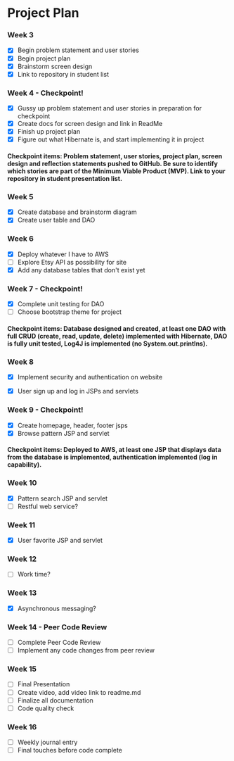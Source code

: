 # Project Plan

### Week 3
- [X] Begin problem statement and user stories 
- [X] Begin project plan 
- [X] Brainstorm screen design 
- [X] Link to repository in student list 

### Week 4 - Checkpoint! 
- [X] Gussy up problem statement and user stories in preparation for checkpoint 
- [X] Create docs for screen design and link in ReadMe 
- [X] Finish up project plan 
- [X] Figure out what Hibernate is, and start implementing it in project 

#### Checkpoint items: Problem statement, user stories, project plan, screen design and reflection statements pushed to GitHub. Be sure to identify which stories are part of the Minimum Viable Product (MVP). Link to your repository in student presentation list. 

### Week 5
- [X] Create database and brainstorm diagram 
- [X] Create user table and DAO

### Week 6
- [X] Deploy whatever I have to AWS 
- [ ] Explore Etsy API as possibility for site
- [X] Add any database tables that don't exist yet

### Week 7 - Checkpoint! 
- [X] Complete unit testing for DAO
- [ ] Choose bootstrap theme for project 

#### Checkpoint items: Database designed and created, at least one DAO with full CRUD (create, read, update, delete) implemented with Hibernate, DAO is fully unit tested, Log4J is implemented (no System.out.printlns).

### Week 8
- [x] Implement security and authentication on website
- [x] User sign up and log in JSPs and servlets


### Week 9 - Checkpoint! 
- [x] Create homepage, header, footer jsps
- [x] Browse pattern JSP and servlet

#### Checkpoint items: Deployed to AWS, at least one JSP that displays data from the database is implemented, authentication implemented (log in capability).

### Week 10
- [x] Pattern search JSP and servlet
- [ ] Restful web service? 

### Week 11
- [x] User favorite JSP and servlet

### Week 12
- [ ] Work time? 

### Week 13
- [x] Asynchronous messaging? 

### Week 14 - Peer Code Review 
- [ ] Complete Peer Code Review
- [ ] Implement any code changes from peer review 

### Week 15
- [ ] Final Presentation
- [ ] Create video, add video link to readme.md
- [ ] Finalize all documentation
- [ ] Code quality check

### Week 16
- [ ] Weekly journal entry
- [ ] Final touches before code complete